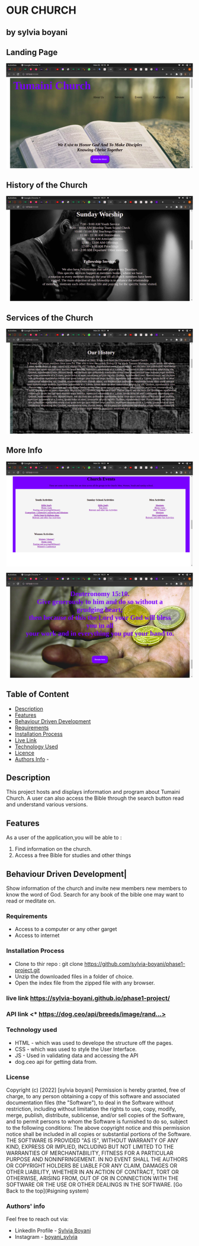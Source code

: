 # OUR CHURCH

## by sylvia boyani

## Landing Page

![image](./assets/images/landing.png)

## History of the Church

![image](./assets/images/Screenshot%20from%202022-06-26%2018-21-41.png)

## Services of the Church

![image](./assets/images/screnshot2.png)

## More Info

![image](./assets/images/screenshot3.png)
 
 ![image](./assets/images/screenshot4.png)

## Table of Content

- [Description](#description)
- [Features](#features)
- [Behaviour Driven Development](#Behaviour-Driven-Development)
- [Requirements](#requirements)
- [Installation Process](#installation-Process)
- [Live Link](#Live-Link)
- [Technology  Used](#technology-Used)
- [Licence](#licence)
- [Authors Info](#Authors-Info) -

## Description

  <p>This project hosts and displays information and program about Tumaini Church. A user can also access the Bible through the search button read and understand various versions.

## Features
As a user of the application,you will be able to :
1. Find information on the church.
1. Access a free Bible for studies and other things
  


## Behaviour Driven Development|

Show information of the church and invite new members new members to know the word of God.
Search for any book of the bible one may want to read or meditate on.

### Requirements

- Access to  a computer or any other garget
- Access to internet

### Installation Process

- Clone to thir repo : git clone <https://github.com/sylvia-boyani/phase1-project.git>
- Unzip the downloaded files in a folder of choice.
- Open the index file from the zipped file with any browser.

### live link <https://sylvia-boyani.github.io/phase1-project/>

### API link <* https://dog.ceo/api/breeds/image/rand...>


### Technology used

- HTML - which was used to develope the structure off the pages.
- CSS - which was used to style the User Interface.
- JS - Used in validating data and accessing the API
- dog.ceo api for getting data from.

### License

 Copyright (c) [2022] [sylvia boyani]
Permission is hereby granted, free of charge, to any person obtaining a copy
of this software and associated documentation files (the "Software"), to deal
in the Software without restriction, including without limitation the rights
to use, copy, modify, merge, publish, distribute, sublicense, and/or sell
copies of the Software, and to permit persons to whom the Software is
furnished to do so, subject to the following conditions:
The above copyright notice and this permission notice shall be included in all
copies or substantial portions of the Software.
THE SOFTWARE IS PROVIDED "AS IS", WITHOUT WARRANTY OF ANY KIND, EXPRESS OR
IMPLIED, INCLUDING BUT NOT LIMITED TO THE WARRANTIES OF MERCHANTABILITY,
FITNESS FOR A PARTICULAR PURPOSE AND NONINFRINGEMENT. IN NO EVENT SHALL THE
AUTHORS OR COPYRIGHT HOLDERS BE LIABLE FOR ANY CLAIM, DAMAGES OR OTHER
LIABILITY, WHETHER IN AN ACTION OF CONTRACT, TORT OR OTHERWISE, ARISING FROM,
OUT OF OR IN CONNECTION WITH THE SOFTWARE OR THE USE OR OTHER DEALINGS IN THE
SOFTWARE.
[Go Back to the top](#signing system)

### Authors' info

Feel free to reach out via:

- LinkedIn Profile - [Sylvia Boyani](https://www.linkedin.com/in/sylvia-boyani)
- Instagram - [boyani_sylvia](https://boyani_sylvia.intagram/)